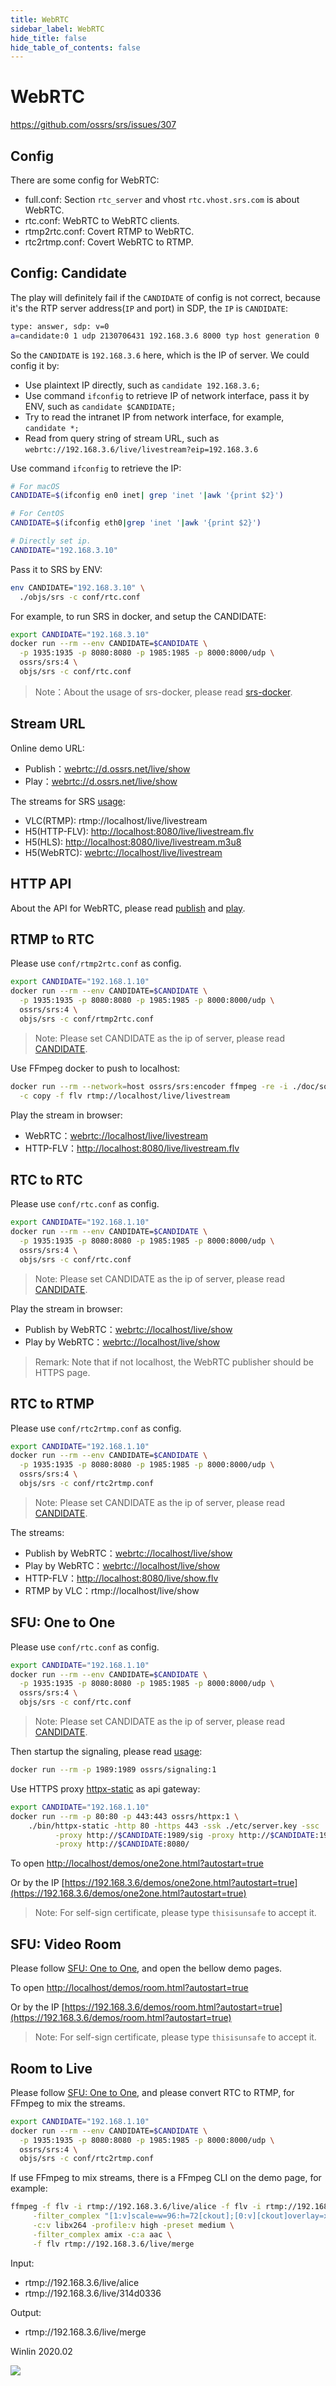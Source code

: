 ```yaml
---
title: WebRTC
sidebar_label: WebRTC
hide_title: false
hide_table_of_contents: false
---
```


# WebRTC

https://github.com/ossrs/srs/issues/307

## Config

There are some config for WebRTC:

* full.conf: Section `rtc_server` and vhost `rtc.vhost.srs.com` is about WebRTC.
* rtc.conf: WebRTC to WebRTC clients.
* rtmp2rtc.conf: Covert RTMP to WebRTC.
* rtc2rtmp.conf: Covert WebRTC to RTMP.

## Config: Candidate

The play will definitely fail if the `CANDIDATE` of config is not correct,
because it's the RTP server address(`IP` and port) in SDP, the `IP` is `CANDIDATE`:

```bash
type: answer, sdp: v=0
a=candidate:0 1 udp 2130706431 192.168.3.6 8000 typ host generation 0
```

So the `CANDIDATE` is `192.168.3.6` here, which is the IP of server.
We could config it by:

* Use plaintext IP directly, such as `candidate 192.168.3.6;`
* Use command `ifconfig` to retrieve IP of network interface, pass it by ENV, such as `candidate $CANDIDATE;`
* Try to read the intranet IP from network interface, for example, `candidate *;`
* Read from query string of stream URL, such as `webrtc://192.168.3.6/live/livestream?eip=192.168.3.6`

Use command `ifconfig` to retrieve the IP:

```bash
# For macOS
CANDIDATE=$(ifconfig en0 inet| grep 'inet '|awk '{print $2}')

# For CentOS
CANDIDATE=$(ifconfig eth0|grep 'inet '|awk '{print $2}')

# Directly set ip.
CANDIDATE="192.168.3.10"
```

Pass it to SRS by ENV:

```bash
env CANDIDATE="192.168.3.10" \
  ./objs/srs -c conf/rtc.conf
```

For example, to run SRS in docker, and setup the CANDIDATE:

```bash
export CANDIDATE="192.168.3.10"
docker run --rm --env CANDIDATE=$CANDIDATE \
  -p 1935:1935 -p 8080:8080 -p 1985:1985 -p 8000:8000/udp \
  ossrs/srs:4 \
  objs/srs -c conf/rtc.conf
```

> Note：About the usage of srs-docker, please read [srs-docker](https://github.com/ossrs/dev-docker/tree/v4#usage).

## Stream URL

Online demo URL:

* Publish：[webrtc://d.ossrs.net/live/show](https://ossrs.net/players/rtc_publisher.html?vhost=d.ossrs.net&server=d.ossrs.net&api=443&autostart=true&schema=https&stream=show)
* Play：[webrtc://d.ossrs.net/live/show](https://ossrs.net/players/rtc_player.html?vhost=d.ossrs.net&server=d.ossrs.net&api=443&autostart=true&schema=https&stream=show)

The streams for SRS [usage](https://github.com/ossrs/srs/tree/4.0release#usage):

* VLC(RTMP): rtmp://localhost/live/livestream
* H5(HTTP-FLV): [http://localhost:8080/live/livestream.flv](http://localhost:8080/players/srs_player.html?autostart=true&stream=livestream.flv&port=8080&schema=http)
* H5(HLS): [http://localhost:8080/live/livestream.m3u8](http://localhost:8080/players/srs_player.html?autostart=true&stream=livestream.m3u8&port=8080&schema=http)
* H5(WebRTC): [webrtc://localhost/live/livestream](http://localhost:8080/players/rtc_player.html?autostart=true)

## HTTP API

About the API for WebRTC, please read [publish](./http-api.md#webrtc-publish) and [play](./http-api.md#webrtc-play).

## RTMP to RTC

Please use `conf/rtmp2rtc.conf` as config.

```bash
export CANDIDATE="192.168.1.10"
docker run --rm --env CANDIDATE=$CANDIDATE \
  -p 1935:1935 -p 8080:8080 -p 1985:1985 -p 8000:8000/udp \
  ossrs/srs:4 \
  objs/srs -c conf/rtmp2rtc.conf
```

> Note: Please set CANDIDATE as the ip of server, please read [CANDIDATE](./webrtc.md#config-candidate).

Use FFmpeg docker to push to localhost:

```bash
docker run --rm --network=host ossrs/srs:encoder ffmpeg -re -i ./doc/source.flv \
  -c copy -f flv rtmp://localhost/live/livestream
```

Play the stream in browser:

* WebRTC：[webrtc://localhost/live/livestream](http://localhost:8080/players/rtc_player.html?autostart=true)
* HTTP-FLV：[http://localhost:8080/live/livestream.flv](http://localhost:8080/players/srs_player.html?autostart=true&stream=livestream.flv&port=8080&schema=http)

## RTC to RTC

Please use `conf/rtc.conf` as config.

```bash
export CANDIDATE="192.168.1.10"
docker run --rm --env CANDIDATE=$CANDIDATE \
  -p 1935:1935 -p 8080:8080 -p 1985:1985 -p 8000:8000/udp \
  ossrs/srs:4 \
  objs/srs -c conf/rtc.conf
```

> Note: Please set CANDIDATE as the ip of server, please read [CANDIDATE](./webrtc.md#config-candidate).

Play the stream in browser:

* Publish by WebRTC：[webrtc://localhost/live/show](http://localhost:8080/players/rtc_publisher.html?stream=show&autostart=true)
* Play by WebRTC：[webrtc://localhost/live/show](http://localhost:8080/players/rtc_player.html?stream=show&autostart=true)

> Remark: Note that if not localhost, the WebRTC publisher should be HTTPS page.

## RTC to RTMP

Please use `conf/rtc2rtmp.conf` as config.

```bash
export CANDIDATE="192.168.1.10"
docker run --rm --env CANDIDATE=$CANDIDATE \
  -p 1935:1935 -p 8080:8080 -p 1985:1985 -p 8000:8000/udp \
  ossrs/srs:4 \
  objs/srs -c conf/rtc2rtmp.conf
```

> Note: Please set CANDIDATE as the ip of server, please read [CANDIDATE](./webrtc.md#config-candidate).

The streams:

* Publish by WebRTC：[webrtc://localhost/live/show](http://localhost:8080/players/rtc_publisher.html?stream=show&autostart=true)
* Play by WebRTC：[webrtc://localhost/live/show](http://localhost:8080/players/rtc_player.html?stream=show&autostart=true)
* HTTP-FLV：[http://localhost:8080/live/show.flv](http://localhost:8080/players/srs_player.html?autostart=true&stream=show.flv)
* RTMP by VLC：rtmp://localhost/live/show

## SFU: One to One

Please use `conf/rtc.conf` as config.

```bash
export CANDIDATE="192.168.1.10"
docker run --rm --env CANDIDATE=$CANDIDATE \
  -p 1935:1935 -p 8080:8080 -p 1985:1985 -p 8000:8000/udp \
  ossrs/srs:4 \
  objs/srs -c conf/rtc.conf
```

> Note: Please set CANDIDATE as the ip of server, please read [CANDIDATE](./webrtc.md#config-candidate).

Then startup the signaling, please read [usage](http://ossrs.net/srs.release/wiki/https://github.com/ossrs/signaling#usage):

```bash
docker run --rm -p 1989:1989 ossrs/signaling:1
```

Use HTTPS proxy [httpx-static](https://github.com/ossrs/go-oryx/tree/develop/httpx-static#usage) as api gateway:

```bash
export CANDIDATE="192.168.1.10"
docker run --rm -p 80:80 -p 443:443 ossrs/httpx:1 \
    ./bin/httpx-static -http 80 -https 443 -ssk ./etc/server.key -ssc ./etc/server.crt \
          -proxy http://$CANDIDATE:1989/sig -proxy http://$CANDIDATE:1985/rtc \
          -proxy http://$CANDIDATE:8080/
```

To open [http://localhost/demos/one2one.html?autostart=true](http://localhost/demos/one2one.html?autostart=true)

Or by the IP [https://192.168.3.6/demos/one2one.html?autostart=true](https://192.168.3.6/demos/one2one.html?autostart=true)

> Note: For self-sign certificate, please type `thisisunsafe` to accept it.

## SFU: Video Room

Please follow [SFU: One to One](./webrtc.md#sfu-one-to-one), and open the bellow demo pages.

To open [http://localhost/demos/room.html?autostart=true](http://localhost/demos/room.html?autostart=true)

Or by the IP [https://192.168.3.6/demos/room.html?autostart=true](https://192.168.3.6/demos/room.html?autostart=true)

> Note: For self-sign certificate, please type `thisisunsafe` to accept it.

## Room to Live

Please follow [SFU: One to One](./webrtc.md#sfu-one-to-one), and please convert RTC to RTMP, for FFmpeg to mix the streams.

```bash
export CANDIDATE="192.168.1.10"
docker run --rm --env CANDIDATE=$CANDIDATE \
  -p 1935:1935 -p 8080:8080 -p 1985:1985 -p 8000:8000/udp \
  ossrs/srs:4 \
  objs/srs -c conf/rtc2rtmp.conf
```

If use FFmpeg to mix streams, there is a FFmpeg CLI on the demo page, for example:

```bash
ffmpeg -f flv -i rtmp://192.168.3.6/live/alice -f flv -i rtmp://192.168.3.6/live/314d0336 \
     -filter_complex "[1:v]scale=w=96:h=72[ckout];[0:v][ckout]overlay=x=W-w-10:y=H-h-10[out]" -map "[out]" \
     -c:v libx264 -profile:v high -preset medium \
     -filter_complex amix -c:a aac \
     -f flv rtmp://192.168.3.6/live/merge
```

Input:
* rtmp://192.168.3.6/live/alice
* rtmp://192.168.3.6/live/314d0336

Output:
* rtmp://192.168.3.6/live/merge

Winlin 2020.02

![](https://ossrs.net/gif/v1/sls.gif?site=ossrs.io&path=/lts/doc/en/v4/webrtc)


